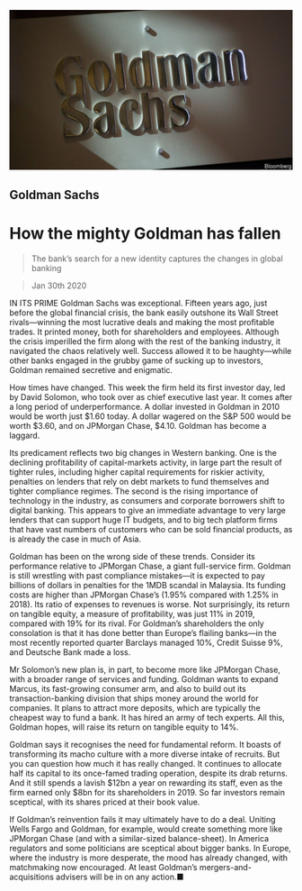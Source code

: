 ![](./images/20200201_LDP002.jpg)

## Goldman Sachs

# How the mighty Goldman has fallen

> The bank’s search for a new identity captures the changes in global banking

> Jan 30th 2020

IN ITS PRIME Goldman Sachs was exceptional. Fifteen years ago, just before the global financial crisis, the bank easily outshone its Wall Street rivals—winning the most lucrative deals and making the most profitable trades. It printed money, both for shareholders and employees. Although the crisis imperilled the firm along with the rest of the banking industry, it navigated the chaos relatively well. Success allowed it to be haughty—while other banks engaged in the grubby game of sucking up to investors, Goldman remained secretive and enigmatic.

How times have changed. This week the firm held its first investor day, led by David Solomon, who took over as chief executive last year. It comes after a long period of underperformance. A dollar invested in Goldman in 2010 would be worth just $1.60 today. A dollar wagered on the S&P 500 would be worth $3.60, and on JPMorgan Chase, $4.10. Goldman has become a laggard.

Its predicament reflects two big changes in Western banking. One is the declining profitability of capital-markets activity, in large part the result of tighter rules, including higher capital requirements for riskier activity, penalties on lenders that rely on debt markets to fund themselves and tighter compliance regimes. The second is the rising importance of technology in the industry, as consumers and corporate borrowers shift to digital banking. This appears to give an immediate advantage to very large lenders that can support huge IT budgets, and to big tech platform firms that have vast numbers of customers who can be sold financial products, as is already the case in much of Asia.

Goldman has been on the wrong side of these trends. Consider its performance relative to JPMorgan Chase, a giant full-service firm. Goldman is still wrestling with past compliance mistakes—it is expected to pay billions of dollars in penalties for the 1MDB scandal in Malaysia. Its funding costs are higher than JPMorgan Chase’s (1.95% compared with 1.25% in 2018). Its ratio of expenses to revenues is worse. Not surprisingly, its return on tangible equity, a measure of profitability, was just 11% in 2019, compared with 19% for its rival. For Goldman’s shareholders the only consolation is that it has done better than Europe’s flailing banks—in the most recently reported quarter Barclays managed 10%, Credit Suisse 9%, and Deutsche Bank made a loss.

Mr Solomon’s new plan is, in part, to become more like JPMorgan Chase, with a broader range of services and funding. Goldman wants to expand Marcus, its fast-growing consumer arm, and also to build out its transaction-banking division that ships money around the world for companies. It plans to attract more deposits, which are typically the cheapest way to fund a bank. It has hired an army of tech experts. All this, Goldman hopes, will raise its return on tangible equity to 14%.

Goldman says it recognises the need for fundamental reform. It boasts of transforming its macho culture with a more diverse intake of recruits. But you can question how much it has really changed. It continues to allocate half its capital to its once-famed trading operation, despite its drab returns. And it still spends a lavish $12bn a year on rewarding its staff, even as the firm earned only $8bn for its shareholders in 2019. So far investors remain sceptical, with its shares priced at their book value.

If Goldman’s reinvention fails it may ultimately have to do a deal. Uniting Wells Fargo and Goldman, for example, would create something more like JPMorgan Chase (and with a similar-sized balance-sheet). In America regulators and some politicians are sceptical about bigger banks. In Europe, where the industry is more desperate, the mood has already changed, with matchmaking now encouraged. At least Goldman’s mergers-and-acquisitions advisers will be in on any action.■